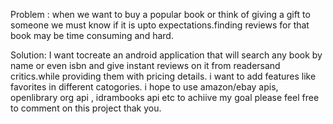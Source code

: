 Problem : when we want to buy a popular book or think of giving a gift to someone
	we must know if it is upto expectations.finding reviews for that book may be
	time consuming and hard.
	
Solution: I want tocreate an android application that will search any book by name or even isbn
	and give instant reviews on it from readersand critics.while providing them with pricing details.
	i want to add features like favorites in different catogories.
	i hope to use amazon/ebay apis, openlibrary org api , idrambooks api etc to achiive my goal
	please feel free to comment on this project
	thak you.